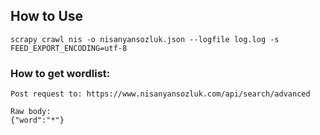 ## How to Use

```
scrapy crawl nis -o nisanyansozluk.json --logfile log.log -s FEED_EXPORT_ENCODING=utf-8
```

### How to get wordlist:

```
Post request to: https://www.nisanyansozluk.com/api/search/advanced

Raw body:
{"word":"*"}
```
